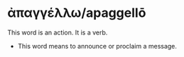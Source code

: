 # ἀπαγγέλλω/apaggellō  

This word is an action. It is a verb. 

* This word means to announce or proclaim a message.

